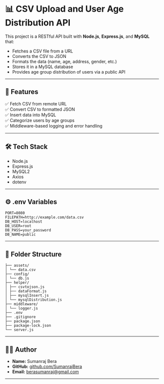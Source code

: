 # 📊 CSV Upload and User Age Distribution API

This project is a RESTful API built with **Node.js**, **Express.js**, and **MySQL** that:

- Fetches a CSV file from a URL
- Converts the CSV to JSON
- Formats the data (name, age, address, gender, etc.)
- Stores it in a MySQL database
- Provides age group distribution of users via a public API

---

## 🚀 Features

✅ Fetch CSV from remote URL  
✅ Convert CSV to formatted JSON  
✅ Insert data into MySQL  
✅ Categorize users by age groups  
✅ Middleware-based logging and error handling

---

## 🛠️ Tech Stack

- Node.js
- Express.js
- MySQL2
- Axios
- dotenv

---

## ⚙️ .env Variables

```env
PORT=8080
FILEPATH=http://example.com/data.csv
DB_HOST=localhost
DB_USER=root
DB_PASS=your_password
DB_NAME=public
```

---

## 📁 Folder Structure

```
├── assets/
│ └── data.csv 
├── config/
│ └── db.js 
├── helper/
│ ├── csvtojson.js 
│ ├── dataFormat.js 
│ ├── mysqlInsert.js 
│ └── mysqlDistribution.js 
├── middleware/
│ └── logger.js
├── .env 
├── .gitignore
├── package.json
├── package-lock.json
└── server.js 
```
---

## 👨‍💻 Author

- **Name:** Sumanraj Bera  
- **GitHub:** [github.com/SumanrajBera](https://github.com/SumanrajBera)  
- **Email:** berasumanraj@gmail.com

---
